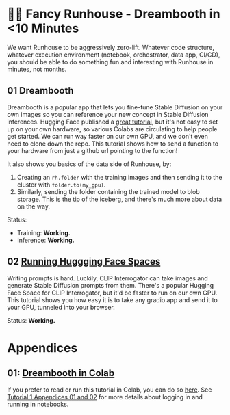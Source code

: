 # 🧑‍🎨 Fancy Runhouse - Dreambooth in <10 Minutes

We want Runhouse to be aggressively zero-lift. Whatever code
structure, whatever execution environment (notebook, 
orchestrator, data app, CI/CD), you should be able to do something fun
and interesting with Runhouse in minutes, not months.

## 01 Dreambooth

Dreambooth is a popular app that lets you fine-tune Stable Diffusion on your
own images so you can reference your new concept in Stable Diffusion inferences.
Hugging Face published a [great tutorial](https://huggingface.co/blog/dreambooth),
but it's not easy to set up on your own hardware, so various Colabs are circulating
to help people get started. We can run way faster on our own GPU, and we don't even 
need to clone down the repo. This tutorial shows how to send a function to your 
hardware from just a github url pointing to the function!

It also shows you basics of the data side of Runhouse, by:
1) Creating an `rh.folder` with the training images and then sending it to the cluster with
`folder.to(my_gpu)`. 
2) Similarly, sending the folder containing the trained model to blob storage.
This is the tip of the iceberg, and there's much more about data on the way.

Status:
* Training: **Working.**
* Inference: **Working.**

## 02 [Running Huggging Face Spaces](./p02_gradio_clip_interrogator.py)

Writing prompts is hard. Luckily, CLIP Interrogator can take images and generate
Stable Diffusion prompts from them. There's a popular Hugging Face Space for CLIP 
Interrogator, but it'd be faster to run on our own GPU. This tutorial shows you 
how easy it is to take any gradio app and send it to your GPU, tunneled into 
your browser.

Status: **Working.**

# Appendices

## 01: [Dreambooth in Colab](https://colab.research.google.com/github/run-house/tutorials/blob/main/t02_Dreambooth/x01_Colab_Dreambooth.ipynb)

If you prefer to read or run this tutorial in Colab, you can do so 
[here](https://colab.research.google.com/github/run-house/tutorials/blob/main/t02_Dreambooth/x01_Colab_Dreambooth.ipynb).
See [Tutorial 1 Appendices 01 and 02](../t01_Stable_Diffusion/README.md#appendices) for more details
about logging in and running in notebooks.